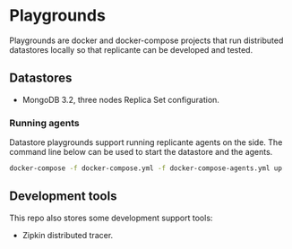 Playgrounds
===========
Playgrounds are docker and docker-compose projects that run distributed
datastores locally so that replicante can be developed and tested.


Datastores
----------

  * MongoDB 3.2, three nodes Replica Set configuration.

### Running agents
Datastore playgrounds support running replicante agents on the side.
The command line below can be used to start the datastore and the agents.

```bash
docker-compose -f docker-compose.yml -f docker-compose-agents.yml up
```


Development tools
-----------------
This repo also stores some development support tools:

  * Zipkin distributed tracer.
